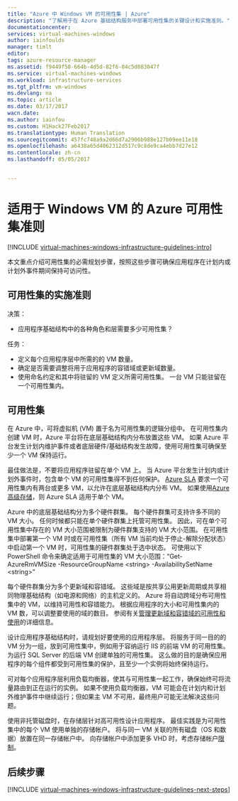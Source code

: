 ```yaml
---
title: "Azure 中 Windows VM 的可用性集 | Azure"
description: "了解用于在 Azure 基础结构服务中部署可用性集的关键设计和实施准则。"
documentationcenter: 
services: virtual-machines-windows
author: iainfoulds
manager: timlt
editor: 
tags: azure-resource-manager
ms.assetid: f9449f58-664b-4d5d-82f6-84c5d083047f
ms.service: virtual-machines-windows
ms.workload: infrastructure-services
ms.tgt_pltfrm: vm-windows
ms.devlang: na
ms.topic: article
ms.date: 03/17/2017
wacn.date: 
ms.author: iainfou
ms.custom: H1Hack27Feb2017
ms.translationtype: Human Translation
ms.sourcegitcommit: 457fc748a9a2d66d7a2906b988e127b09ee11e18
ms.openlocfilehash: a6438a65d4062312d517c9c8de9ca4ebb7d27e12
ms.contentlocale: zh-cn
ms.lasthandoff: 05/05/2017


---
```

# <a name="azure-availability-sets-guidelines-for-windows-vms"></a>适用于 Windows VM 的 Azure 可用性集准则

[!INCLUDE [virtual-machines-windows-infrastructure-guidelines-intro](../../../includes/virtual-machines-windows-infrastructure-guidelines-intro.md)]

本文重点介绍可用性集的必需规划步骤，按照这些步骤可确保应用程序在计划内或计划外事件期间保持可访问性。

## <a name="implementation-guidelines-for-availability-sets"></a>可用性集的实施准则
决策：

* 应用程序基础结构中的各种角色和层需要多少可用性集？

任务：

* 定义每个应用程序层中所需的的 VM 数量。
* 确定是否需要调整将用于应用程序的容错域或更新域数量。
* 使用命名约定和其中将驻留的 VM 定义所需可用性集。 一台 VM 只能驻留在一个可用性集内。 

## <a name="availability-sets"></a>可用性集
在 Azure 中，可将虚拟机 (VM) 置于名为可用性集的逻辑分组中。 在可用性集内创建 VM 时，Azure 平台将在底层基础结构内分布放置这些 VM。 如果 Azure 平台发生计划内维护事件或者底层硬件/基础结构发生故障，使用可用性集可确保至少一个 VM 保持运行。

最佳做法是，不要将应用程序驻留在单个 VM 上。 当 Azure 平台发生计划内或计划外事件时，包含单个 VM 的可用性集得不到任何保护。 [Azure SLA](https://www.azure.cn/support/sla/virtual-machines) 要求一个可用性集内有两台或更多 VM，以允许在底层基础结构内分布 VM。 如果使用[Azure 高级存储](../../storage/storage-premium-storage.md?toc=%2fvirtual-machines%2flinux%2ftoc.json)，则 Azure SLA 适用于单个 VM。

Azure 中的底层基础结构分为多个硬件群集。 每个硬件群集可支持许多不同的 VM 大小。 任何时候都只能在单个硬件群集上托管可用性集。 因此，可在单个可用性集中存在的 VM 大小范围被限制为硬件群集支持的 VM 大小范围。 在可用性集中部署第一个 VM 时或在可用性集（所有 VM 当前均处于停止-解除分配状态）中启动第一个 VM 时，可用性集的硬件群集处于选中状态。 可使用以下 PowerShell 命令来确定适用于可用性集的 VM 大小范围：“Get-AzureRmVMSize -ResourceGroupName \<string\> -AvailabilitySetName \<string\>”

每个硬件群集分为多个更新域和容错域。 这些域是按共享公用更新周期或共享相同物理基础结构（如电源和网络）的主机定义的。 Azure 将自动跨域分布可用性集中的 VM，以维持可用性和容错能力。 根据应用程序的大小和可用性集内的 VM 数，可以调整要使用的域的数目。 参阅有关[管理更新域和容错域的可用性和使用](manage-availability.md?toc=%2fvirtual-machines%2fwindows%2ftoc.json)的详细信息。

设计应用程序基础结构时，请规划好要使用的应用程序层。 将服务于同一目的的 VM 分为一组，放到可用性集中，例如用于容纳运行 IIS 的前端 VM 的可用性集。 为运行 SQL Server 的后端 VM 创建单独的可用性集。 这么做的目的是确保应用程序的每个组件都受到可用性集的保护，且至少一个实例将始终保持运行。

可对每个应用程序层利用负载均衡器，使其与可用性集一起工作，确保始终可将流量路由到正在运行的实例。 如果不使用负载均衡器，VM 可能会在计划内和计划外维护事件中继续运行；但如果主 VM 不可用，最终用户可能无法解决这些问题。

使用非托管磁盘时，在存储层针对高可用性设计应用程序。 最佳实践是为可用性集中的每个 VM 使用单独的存储帐户。 将与同一 VM 关联的所有磁盘（OS 和数据）放置在同一存储帐户中。 向存储帐户中添加更多 VHD 时，考虑存储帐户[限制](../../storage/storage-scalability-targets.md)。

## <a name="next-steps"></a>后续步骤
[!INCLUDE [virtual-machines-windows-infrastructure-guidelines-next-steps](../../../includes/virtual-machines-windows-infrastructure-guidelines-next-steps.md)]

